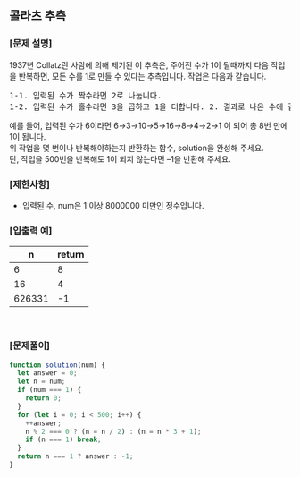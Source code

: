 ## 콜라츠 추측

### [문제 설명]

1937년 Collatz란 사람에 의해 제기된 이 추측은, 주어진 수가 1이 될때까지 다음 작업을 반복하면, 모든 수를 1로 만들 수 있다는 추측입니다. 작업은 다음과 같습니다.

<pre>
1-1. 입력된 수가 짝수라면 2로 나눕니다.
1-2. 입력된 수가 홀수라면 3을 곱하고 1을 더합니다. 2. 결과로 나온 수에 같은 작업을 1이 될 때까지 반복합니다.
</pre>

예를 들어, 입력된 수가 6이라면 6→3→10→5→16→8→4→2→1 이 되어 총 8번 만에 1이 됩니다. <br/>
위 작업을 몇 번이나 반복해야하는지 반환하는 함수, solution을 완성해 주세요. <br/>
단, 작업을 500번을 반복해도 1이 되지 않는다면 –1을 반환해 주세요.

### [제한사항]

- 입력된 수, num은 1 이상 8000000 미만인 정수입니다.

### [입출력 예]

| n      | return |
| ------ | ------ |
| 6      | 8      |
| 16     | 4      |
| 626331 | -1     |

<br />

### [문제풀이]

```javascript
function solution(num) {
  let answer = 0;
  let n = num;
  if (num === 1) {
    return 0;
  }
  for (let i = 0; i < 500; i++) {
    ++answer;
    n % 2 === 0 ? (n = n / 2) : (n = n * 3 + 1);
    if (n === 1) break;
  }
  return n === 1 ? answer : -1;
}
```
